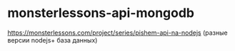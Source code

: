 # monsterlessons-api-mongodb
https://monsterlessons.com/project/series/pishem-api-na-nodejs 
(разные версии nodejs+ база данных)
